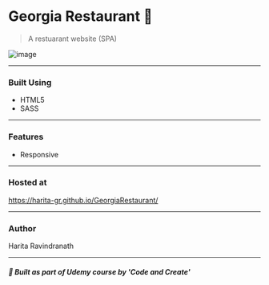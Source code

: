 # Georgia Restaurant :pancakes:

> A restuarant website (SPA)

![image](https://user-images.githubusercontent.com/61909695/135427892-9b2c22be-0c4c-4699-8e28-c49107ab2008.png)

---
### Built Using
- HTML5
- SASS
---
### Features
- Responsive

---
### Hosted at
<https://harita-gr.github.io/GeorgiaRestaurant/>

---
### Author
Harita Ravindranath

---
#####  :pushpin: Built as part of Udemy course by 'Code and Create'
